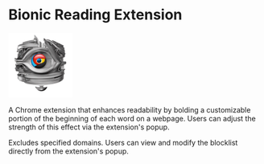 # Bionic Reading Extension

![Bionic Reading Icon](icons/BionicReadingIcon128.png)

A Chrome extension that enhances readability by bolding a customizable portion of the beginning of each word on a webpage. Users can adjust the strength of this effect via the extension's popup.

Excludes specified domains. Users can view and modify the blocklist directly from the extension's popup.